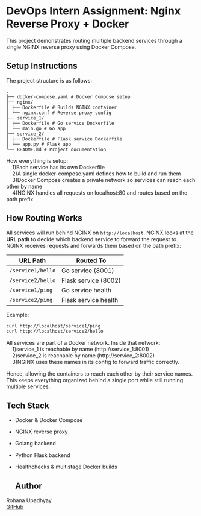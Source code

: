 # DevOps Intern Assignment: Nginx Reverse Proxy + Docker

This project demonstrates routing multiple backend services through a single NGINX reverse proxy using Docker Compose.

## Setup Instructions

The project structure is as follows:
```
.
├── docker-compose.yaml # Docker Compose setup
├── nginx/
│ ├── Dockerfile # Builds NGINX container
│ └── nginx.conf # Reverse proxy config
├── service_1/
│ ├── Dockerfile # Go service Dockerfile
│ └── main.go # Go app
├── service_2/
│ ├── Dockerfile # Flask service Dockerfile
│ └── app.py # Flask app
└── README.md # Project documentation
```
How everything is setup:
    <br>&nbsp;&nbsp;&nbsp;&nbsp;1)Each service has its own Dockerfile
    <br>&nbsp;&nbsp;&nbsp;&nbsp;2)A single docker-compose.yaml defines how to build and run them
    <br>&nbsp;&nbsp;&nbsp;&nbsp;3)Docker Compose creates a private network so services can reach each other by name
    <br>&nbsp;&nbsp;&nbsp;&nbsp;4)NGINX handles all requests on localhost:80 and routes based on the path prefix

## How Routing Works

All services will run behind NGINX on `http://localhost`.  NGINX looks at the **URL path** to decide which backend service to forward the request to.
NGINX receives requests and forwards them based on the path prefix:

|        URL Path          |      Routed To       |
|--------------------------|----------------------|
|    `/service1/hello`     | Go service (8001)    |
|    `/service2/hello`     | Flask service (8002) |
|    `/service1/ping`      | Go service health    |
|    `/service2/ping`      | Flask service health |

Example:

```bash
curl http://localhost/service1/ping
curl http://localhost/service2/hello
```

All services are part of a Docker network. Inside that network:
    <br>&nbsp;&nbsp;&nbsp;&nbsp;1)service_1 is reachable by name (http://service_1:8001)
    <br>&nbsp;&nbsp;&nbsp;&nbsp;2)service_2 is reachable by name (http://service_2:8002)
    <br>&nbsp;&nbsp;&nbsp;&nbsp;3)NGINX uses these names in its config to forward traffic correctly.

Hence, allowing the containers to reach each other by their service names. This keeps everything organized behind a single port while still running multiple services.

## Tech Stack

- Docker & Docker Compose  
- NGINX reverse proxy  
- Golang backend  
- Python Flask backend  
- Healthchecks & multistage Docker builds

  ## Author

Rohana Upadhyay  
[GitHub](https://github.com/Brohan-Tech)
   
